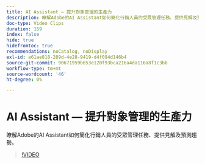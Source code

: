 ```yaml
---
title: AI Assistant — 提升對象管理的生產力
description: 瞭解Adobe的AI Assistant如何簡化行銷人員的受眾管理任務、提供見解及預測趨勢。
doc-type: Video Clips
duration: 159
index: false
hide: true
hidefromtoc: true
recommendations: noCatalog, noDisplay
exl-id: a61ae818-289d-4e28-9419-d4f094d146b4
source-git-commit: 90671959b653e120f93bca216a4da116a8f1c3bb
workflow-type: tm+mt
source-wordcount: '46'
ht-degree: 0%

---
```


# AI Assistant — 提升對象管理的生產力

瞭解Adobe的AI Assistant如何簡化行銷人員的受眾管理任務、提供見解及預測趨勢。

<!-- 82_OS512_3442427_158_ai-assistant-boosting-productivity-in-audience-management -->
>[!VIDEO](https://video.tv.adobe.com/v/3459605/?learn=on&enablevpops=true&captions=chi_hant)

